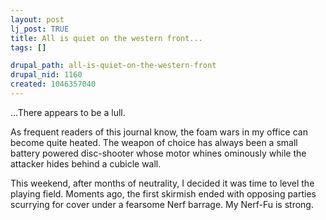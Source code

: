 ```yaml
--- 
layout: post
lj_post: TRUE
title: All is quiet on the western front...
tags: []

drupal_path: all-is-quiet-on-the-western-front
drupal_nid: 1160
created: 1046357040
---
```

...There appears to be a lull.

As frequent readers of this journal know, the foam wars in my office can become quite heated. The weapon of choice has always been a small battery powered disc-shooter whose motor whines ominously while the attacker hides behind a cubicle wall.

This weekend, after months of neutrality, I decided it was time to level the playing field. Moments ago, the first skirmish ended with opposing parties scurrying for cover under a fearsome Nerf barrage. My Nerf-Fu is strong.

<img src="http://images.amazon.com/images/P/B0000663PZ.01.LZZZZZZZ.jpg" alt="" align="bottom">
